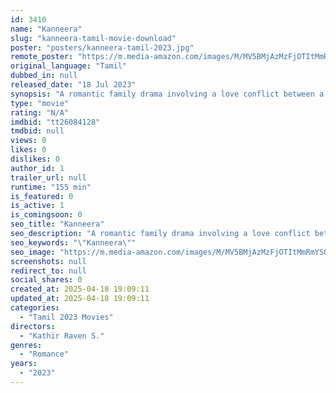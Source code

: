 ```yaml
---
id: 3410
name: "Kanneera"
slug: "kanneera-tamil-movie-download"
poster: "posters/kanneera-tamil-2023.jpg"
remote_poster: "https://m.media-amazon.com/images/M/MV5BMjAzMzFjOTItMmRmYS00YmQ1LTg5MmMtMGFhNDJjYTliZGIzXkEyXkFqcGdeQXVyMzYxOTQ3MDg@._V1_SX300.jpg"
original_language: "Tamil"
dubbed_in: null
released_date: "18 Jul 2023"
synopsis: "A romantic family drama involving a love conflict between a young CEO, Mithran and his new staff, Neera who both are already committed in different relationships respectively"
type: "movie"
rating: "N/A"
imdbid: "tt26084128"
tmdbid: null
views: 0
likes: 0
dislikes: 0
author_id: 1
trailer_url: null
runtime: "155 min"
is_featured: 0
is_active: 1
is_comingsoon: 0
seo_title: "Kanneera"
seo_description: "A romantic family drama involving a love conflict between a young CEO, Mithran and his new staff, Neera who both are already committed in different relationships respectively"
seo_keywords: "\"Kanneera\""
seo_image: "https://m.media-amazon.com/images/M/MV5BMjAzMzFjOTItMmRmYS00YmQ1LTg5MmMtMGFhNDJjYTliZGIzXkEyXkFqcGdeQXVyMzYxOTQ3MDg@._V1_SX300.jpg"
screenshots: null
redirect_to: null
social_shares: 0
created_at: 2025-04-18 19:09:11
updated_at: 2025-04-18 19:09:11
categories:
  - "Tamil 2023 Movies"
directors:
  - "Kathir Raven S."
genres:
  - "Romance"
years:
  - "2023"
---
```

